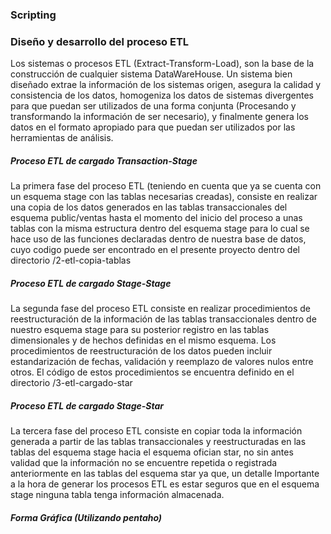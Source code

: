 ### Scripting
### Diseño y desarrollo del proceso ETL

Los sistemas o procesos ETL (Extract-Transform-Load), son la base de la construcción de cualquier sistema DataWareHouse. Un sistema bien diseñado extrae la información de los sistemas origen, asegura la calidad y consistencia de los datos, homogeniza los datos de sistemas divergentes para que puedan ser utilizados de una forma conjunta (Procesando y transformando la información de ser necesario), y finalmente genera los datos en el formato apropiado para que puedan ser utilizados por las herramientas de análisis.

##### Proceso ETL de cargado Transaction-Stage

La primera fase del proceso ETL (teniendo en cuenta que ya se cuenta con un esquema stage con las tablas necesarias creadas), consiste en realizar una copia de los datos generados en las tablas transaccionales del esquema public/ventas hasta el momento del inicio del proceso a unas tablas con la misma estructura dentro del esquema stage para lo cual se hace uso de las funciones declaradas dentro de nuestra base de datos, cuyo codigo puede ser encontrado en el presente proyecto dentro del directorio /2-etl-copia-tablas

##### Proceso ETL de cargado Stage-Stage
La segunda fase del proceso ETL consiste en realizar procedimientos de reestructuración de la información de las tablas transaccionales dentro de nuestro esquema stage para su posterior registro en las tablas dimensionales y de hechos definidas en el mismo esquema. Los procedimientos de reestructuración de los datos pueden incluir estandarización de fechas, validación y reemplazo de valores nulos entre otros. El código de estos procedimientos se encuentra definido en el directorio /3-etl-cargado-star

##### Proceso ETL de cargado Stage-Star
La tercera fase del proceso ETL consiste en copiar toda la información generada a partir de las tablas transaccionales y reestructuradas en las tablas del esquema stage hacia el esquema ofician star, no sin antes validad que la información no se encuentre repetida o registrada anteriormente en las tablas del esquema star ya que, un detalle Importante a la hora de generar los procesos ETL es estar seguros que en el esquema stage ninguna  tabla tenga información almacenada.

##### Forma Gráfica (Utilizando pentaho)













